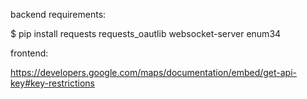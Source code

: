 
backend requirements:

$ pip install requests requests_oautlib websocket-server enum34

frontend:

https://developers.google.com/maps/documentation/embed/get-api-key#key-restrictions
